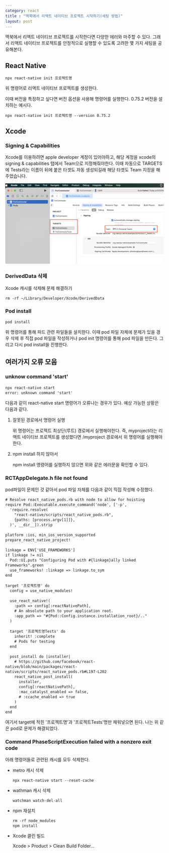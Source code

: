 ```yaml
---
category: react
title : "맥북에서 리액트 네이티브 프로젝트 시작하기(세팅 방법)"
layout: post
---
```


맥북에서 리액트 네이티브 프로젝트를 시작한다면 다양한 에러와 마주할 수 있다. 그래서 리액트 네이티브 프로젝트를 안정적으로 실행할 수 있도록 고려한 몇 가지 세팅을 공유해본다.


## React Native

```
npx react-native init 프로젝트명
```

위 명령어로 리액트 네이티브 프로젝트를 생성한다.


이때 버전을 특정하고 싶다면 버전 옵션을 사용해 명령어를 실행한다. 0.75.2 버전을 설치하는 예시다.

```
npx react-native init 프로젝트명 --version 0.75.2
```

## Xcode

### Signing & Capabilities
Xcode를 이용하려면 apple developer 계정이 있어야하고, 해당 계정을 xcode의 signing & capabilities 탭에서 Team으로 지정해줘야한다. 이때 자동으로 TARGETS에 Tests라는 이름이 뒤에 붙은 타겟도 자동 생성되길래 해당 타겟도 Team 지정을 해주었습니다.

<img src="/assets/image/스크린샷 2024-08-25 오후 8.54.40.png">



### DerivedData 삭제

Xcode 캐시를 삭제해 문제 해결하기

```
rm -rf ~/Library/Developer/Xcode/DerivedData
```



### Pod install

```
pod install
```

위 명령어를 통해 파드 관련 파일들을 설치한다. 이때 pod 파일 자체에 문제가 있을 경우 삭제 후 직접 pod 파일을 작성하거나 pod init 명령어를 통해 pod 파일을 만든다. 그리고 다시 pod install을 진행한다.




## 여러가지 오류 모음

### unknow command 'start'

```
npx react-native start
error: unknown command 'start'
```

다음과 같이 react-native start 명령어가 오류나는 경우가 있다. 예상 가능한 상황은 다음과 같다.

1. 잘못된 경로에서 명령어 실행
    
    위 명령어는 프로젝트 최상단(루트) 경로에서 실행해야한다. 즉, myproject라는 리액트 네이티브 프로젝트를 생성했다면 /myproject 경로에서 위 명령어를 실행해야한다.

2. npm install 하지 않아서

    npm install 명령어를 실행하지 않으면 위와 같은 에러문을 확인할 수 있다. 


### RCTAppDelegate.h file not found

pod파일이 문제인 것 같아서 pod 파일 자체를 다음과 같이 직접 작성해 수정했다.

```
# Resolve react_native_pods.rb with node to allow for hoisting
require Pod::Executable.execute_command('node', ['-p',
  'require.resolve(
    "react-native/scripts/react_native_pods.rb",
    {paths: [process.argv[1]]},
  )', __dir__]).strip

platform :ios, min_ios_version_supported
prepare_react_native_project!

linkage = ENV['USE_FRAMEWORKS']
if linkage != nil
  Pod::UI.puts "Configuring Pod with #{linkage}ally linked Frameworks".green
  use_frameworks! :linkage => linkage.to_sym
end

target '프로젝트명' do
  config = use_native_modules!

  use_react_native!(
    :path => config[:reactNativePath],
    # An absolute path to your application root.
    :app_path => "#{Pod::Config.instance.installation_root}/.."
  )

  target '프로젝트명Tests' do
    inherit! :complete
    # Pods for testing
  end

  post_install do |installer|
    # https://github.com/facebook/react-native/blob/main/packages/react-native/scripts/react_native_pods.rb#L197-L202
    react_native_post_install(
      installer,
      config[:reactNativePath],
      :mac_catalyst_enabled => false,
      # :ccache_enabled => true
    )
  end
end

```

여기서 target에 적힌 '프로젝트명'과 '프로젝트Tests'명만 채워넣으면 된다. 나는 위 같은 pod로 문제가 해결되었다.



### Command PhaseScriptExecution failed with a nonzero exit code

아래 명령어들로 관련된 캐시를 모두 삭제한다.

- metro 캐시 삭제

    ```
    npx react-native start --reset-cache
    ```

- wathman 캐시 삭제

    ```
    watchman watch-del-all
    ```

- npm 재설치

    ```
    rm -rf node_modules
    npm install
    ```

- Xcode 클린 빌드

    Xcode > Product > Clean Build Folder...

